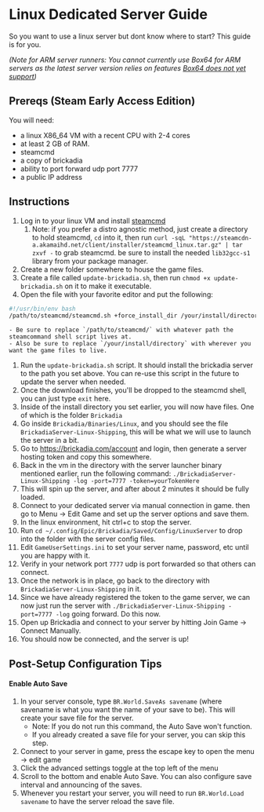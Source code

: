 # Linux Dedicated Server Guide
So you want to use a linux server but dont know where to start? This guide is for you.

*(Note for ARM server runners: You cannot currently use Box64 for ARM servers as the latest server version relies on features [Box64 does not yet support](https://github.com/ptitSeb/box64/issues/2808))*

## Prereqs (Steam Early Access Edition)
You will need:

- a linux X86_64 VM with a recent CPU with 2-4 cores
- at least 2 GB of RAM. 
- steamcmd
- a copy of brickadia
- ability to port forward udp port 7777
- a public IP address

## Instructions
1. Log in to your linux VM and install [steamcmd](<https://developer.valvesoftware.com/wiki/SteamCMD#Linux>)
    1. Note: if you prefer a distro agnostic method, just create a directory to hold steamcmd, `cd` into it, then run `curl -sqL "https://steamcdn-a.akamaihd.net/client/installer/steamcmd_linux.tar.gz" | tar zxvf -` to grab steamcmd. be sure to install the needed `lib32gcc-s1` library from your package manager. 
1. Create a new folder somewhere to house the game files. 
1. Create a file called `update-brickadia.sh`, then run `chmod +x update-brickadia.sh` on it to make it executable. 
1. Open the file with your favorite editor and put the following:
``` bash
#!/usr/bin/env bash
/path/to/steamcmd/steamcmd.sh +force_install_dir /your/install/directory +login anonymous +app_update 3017590
```
    - Be sure to replace `/path/to/steamcmd/` with whatever path the steamcommand shell script lives at. 
    - Also be sure to replace `/your/install/directory` with wherever you want the game files to live.
1. Run the `update-brickadia.sh` script. It should install the brickadia server to the path you set above. You can re-use this script in the future to update the server when needed.
1. Once the download finishes, you'll be dropped to the steamcmd shell, you can just type `exit` here. 
1. Inside of the install directory you set earlier, you will now have files. One of which is the folder `Brickadia`
1. Go inside `Brickadia/Binaries/Linux`, and you should see the file `BrickadiaServer-Linux-Shipping`, this will be what we will use to launch the server in a bit. 
1. Go to <https://brickadia.com/account> and login, then generate a server hosting token and copy this somewhere.
1. Back in the vm in the directory with the server launcher binary mentioned earlier, run the following command: `./BrickadiaServer-Linux-Shipping -log -port=7777 -token=yourTokenHere`
1. This will spin up the server, and after about 2 minutes it should be fully loaded.
1. Connect to your dedicated server via manual connection in game. then go to Menu -> Edit Game and set up the server options and save them.
1. In the linux environment, hit ctrl+c to stop the server.
1. Run `cd ~/.config/Epic/Brickadia/Saved/Config/LinuxServer` to drop into the folder  with the server config files.
1. Edit `GameUserSettings.ini`  to set your server name, password, etc until you are happy with it. 
1. Verify in your network port `7777` udp is port forwarded so that others can connect. 
1. Once the network is in place, go back to the directory with `BrickadiaServer-Linux-Shipping` in it. 
1. Since we have already registered the token to the game server, we can now just run the server with `./BrickadiaServer-Linux-Shipping -port=7777 -log` going forward. Do this now. 
1. Open up Brickadia and connect to your server by hitting Join Game -> Connect Manually.
1. You should now be connected, and the server is up!

## Post-Setup Configuration Tips
#### Enable Auto Save
1. In your server console, type `BR.World.SaveAs savename` (where savename is what you want the name of your save to be). This will create your save file for the server. 
      - Note: If you do not run this command, the Auto Save won't function.
      - If you already created a save file for your server, you can skip this step.
2. Connect to your server in game, press the escape key to open the menu -> edit game
3. Click the advanced settings toggle at the top left of the menu
4. Scroll to the bottom and enable Auto Save. You can also configure save interval and announcing of the saves.
5. Whenever you restart your server, you will need to run `BR.World.Load savename` to have the server reload the save file.

